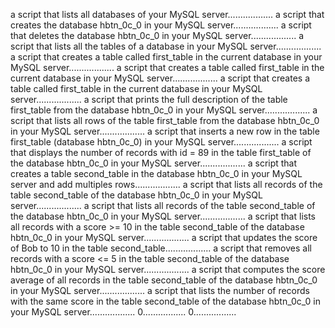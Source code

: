 a script that lists all databases of your MySQL server..................
a script that creates the database hbtn_0c_0 in your MySQL server..................
a script that deletes the database hbtn_0c_0 in your MySQL server..................
a script that lists all the tables of a database in your MySQL server..................
a script that creates a table called first_table in the current database in your MySQL server..................
a script that creates a table called first_table in the current database in your MySQL server..................
a script that creates a table called first_table in the current database in your MySQL server..................
a script that prints the full description of the table first_table from the database hbtn_0c_0 in your MySQL server..................
a script that lists all rows of the table first_table from the database hbtn_0c_0 in your MySQL server..................
a script that inserts a new row in the table first_table (database hbtn_0c_0) in your MySQL server..................
a script that displays the number of records with id = 89 in the table first_table of the database hbtn_0c_0 in your MySQL server..................
a script that creates a table second_table in the database hbtn_0c_0 in your MySQL server and add multiples rows..................
a script that lists all records of the table second_table of the database hbtn_0c_0 in your MySQL server..................
a script that lists all records of the table second_table of the database hbtn_0c_0 in your MySQL server..................
a script that lists all records with a score >= 10 in the table second_table of the database hbtn_0c_0 in your MySQL server..................
a script that updates the score of Bob to 10 in the table second_table..................
a script that removes all records with a score <= 5 in the table second_table of the database hbtn_0c_0 in your MySQL server..................
a script that computes the score average of all records in the table second_table of the database hbtn_0c_0 in your MySQL server..................
a script that lists the number of records with the same score in the table second_table of the database hbtn_0c_0 in your MySQL server..................
0.................
0.................
